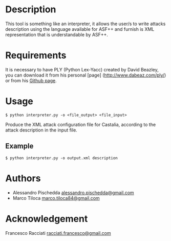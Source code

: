 Description
============
This tool is something like an interpreter, it allows the user/s to write attacks description using the language
 available for ASF++ and furnish is XML representation that is understandable by ASF++.


Requirements
============
It is necessary to have PLY (Python Lex-Yacc) created by David Beazley, you can download it from 
his personal [page] (http://www.dabeaz.com/ply/) or from his [Github page](https://github.com/dabeaz/ply).

Usage
=====

	$ python interpreter.py -o <file_output> <file_input>

Produce the XML attack configuration file for Castalia, according to the attack description in the input file.


Example
-------

	$ python interpreter.py -o output.xml description

Authors
=======
+ Alessandro Pischedda	alessandro.pischedda@gmail.com
+ Marco Tiloca		marco.tiloca84@gmail.com


Acknowledgement
===============
Francesco Racciati  racciati.francesco@gmail.com 

